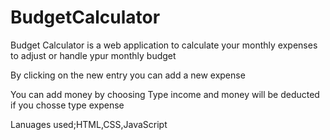 # BudgetCalculator
Budget Calculator is a web application to calculate your monthly expenses to adjust or handle ypur monthly budget 

By clicking on the new entry you can add a new expense

You can add money by choosing Type income
and money will be deducted if you chosse type expense


Lanuages used;HTML,CSS,JavaScript
